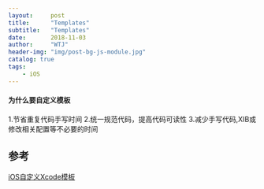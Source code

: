 ```yaml
---
layout:     post
title:      "Templates"
subtitle:   "Templates"
date:       2018-11-03
author:     "WTJ"
header-img: "img/post-bg-js-module.jpg"
catalog: true
tags:
    - iOS
---
```




#### 为什么要自定义模板

1.节省重复代码手写时间
2.统一规范代码，提高代码可读性
3.减少手写代码,XIB或修改相关配置等不必要的时间

## 参考

[iOS自定义Xcode模板](https://www.jianshu.com/p/ba524b5a85d7)